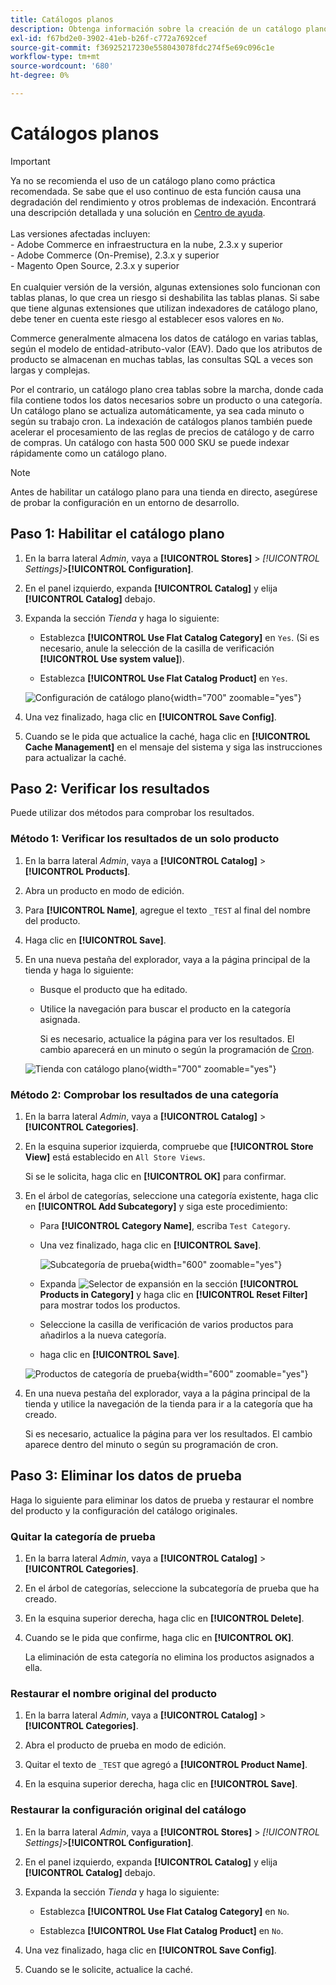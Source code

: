 ```yaml
---
title: Catálogos planos
description: Obtenga información sobre la creación de un catálogo plano, en el que cada fila contiene todos los datos necesarios sobre un producto o una categoría.
exl-id: f67bd2e0-3902-41eb-b26f-c772a7692cef
source-git-commit: f36925217230e558043078fdc274f5e69c096c1e
workflow-type: tm+mt
source-wordcount: '680'
ht-degree: 0%

---
```


# Catálogos planos

>[!IMPORTANT]
>
>Ya no se recomienda el uso de un catálogo plano como práctica recomendada. Se sabe que el uso continuo de esta función causa una degradación del rendimiento y otros problemas de indexación. Encontrará una descripción detallada y una solución en [Centro de ayuda](https://experienceleague.adobe.com/docs/commerce-knowledge-base/kb/troubleshooting/miscellaneous/slow-performance-slow-and-long-running-crons.html).<br/><br/>Las versiones afectadas incluyen: <br/>- Adobe Commerce en infraestructura en la nube, 2.3.x y superior<br/>- Adobe Commerce (On-Premise), 2.3.x y superior<br/>- Magento Open Source, 2.3.x y superior <br/><br/>En cualquier versión de la versión, algunas extensiones solo funcionan con tablas planas, lo que crea un riesgo si deshabilita las tablas planas. Si sabe que tiene algunas extensiones que utilizan indexadores de catálogo plano, debe tener en cuenta este riesgo al establecer esos valores en `No`.

Commerce generalmente almacena los datos de catálogo en varias tablas, según el modelo de entidad-atributo-valor (EAV). Dado que los atributos de producto se almacenan en muchas tablas, las consultas SQL a veces son largas y complejas.

Por el contrario, un catálogo plano crea tablas sobre la marcha, donde cada fila contiene todos los datos necesarios sobre un producto o una categoría. Un catálogo plano se actualiza automáticamente, ya sea cada minuto o según su trabajo cron. La indexación de catálogos planos también puede acelerar el procesamiento de las reglas de precios de catálogo y de carro de compras. Un catálogo con hasta 500 000 SKU se puede indexar rápidamente como un catálogo plano.

>[!NOTE]
>
>Antes de habilitar un catálogo plano para una tienda en directo, asegúrese de probar la configuración en un entorno de desarrollo.

## Paso 1: Habilitar el catálogo plano

1. En la barra lateral _Admin_, vaya a **[!UICONTROL Stores]** > _[!UICONTROL Settings]_>**[!UICONTROL Configuration]**.

1. En el panel izquierdo, expanda **[!UICONTROL Catalog]** y elija **[!UICONTROL Catalog]** debajo.

1. Expanda la sección _Tienda_ y haga lo siguiente:

   - Establezca **[!UICONTROL Use Flat Catalog Category]** en `Yes`. (Si es necesario, anule la selección de la casilla de verificación **[!UICONTROL Use system value]**).

   - Establezca **[!UICONTROL Use Flat Catalog Product]** en `Yes`.

   ![Configuración de catálogo plano](./assets/use-flat-catalog.png){width="700" zoomable="yes"}

1. Una vez finalizado, haga clic en **[!UICONTROL Save Config]**.

1. Cuando se le pida que actualice la caché, haga clic en **[!UICONTROL Cache Management]** en el mensaje del sistema y siga las instrucciones para actualizar la caché.

## Paso 2: Verificar los resultados

Puede utilizar dos métodos para comprobar los resultados.

### Método 1: Verificar los resultados de un solo producto

1. En la barra lateral _Admin_, vaya a **[!UICONTROL Catalog]** > **[!UICONTROL Products]**.

1. Abra un producto en modo de edición.

1. Para **[!UICONTROL Name]**, agregue el texto `_TEST` al final del nombre del producto.

1. Haga clic en **[!UICONTROL Save]**.

1. En una nueva pestaña del explorador, vaya a la página principal de la tienda y haga lo siguiente:

   - Busque el producto que ha editado.

   - Utilice la navegación para buscar el producto en la categoría asignada.

     Si es necesario, actualice la página para ver los resultados. El cambio aparecerá en un minuto o según la programación de [Cron](../systems/cron.md).

   ![Tienda con catálogo plano](./assets/storefront-flat-catalog-enabled.png){width="700" zoomable="yes"}

### Método 2: Comprobar los resultados de una categoría

1. En la barra lateral _Admin_, vaya a **[!UICONTROL Catalog]** > **[!UICONTROL Categories]**.

1. En la esquina superior izquierda, compruebe que **[!UICONTROL Store View]** está establecido en `All Store Views`.

   Si se le solicita, haga clic en **[!UICONTROL OK]** para confirmar.

1. En el árbol de categorías, seleccione una categoría existente, haga clic en **[!UICONTROL Add Subcategory]** y siga este procedimiento:

   - Para **[!UICONTROL Category Name]**, escriba `Test Category`.

   - Una vez finalizado, haga clic en **[!UICONTROL Save]**.

     ![Subcategoría de prueba](./assets/catalog-flat-test-category.png){width="600" zoomable="yes"}

   - Expanda ![Selector de expansión](../assets/icon-display-expand.png) en la sección **[!UICONTROL Products in Category]** y haga clic en **[!UICONTROL Reset Filter]** para mostrar todos los productos.

   - Seleccione la casilla de verificación de varios productos para añadirlos a la nueva categoría.

   - haga clic en **[!UICONTROL Save]**.

   ![Productos de categoría de prueba](./assets/catalog-flat-test-category-products.png){width="600" zoomable="yes"}

1. En una nueva pestaña del explorador, vaya a la página principal de la tienda y utilice la navegación de la tienda para ir a la categoría que ha creado.

   Si es necesario, actualice la página para ver los resultados. El cambio aparece dentro del minuto o según su programación de cron.

## Paso 3: Eliminar los datos de prueba

Haga lo siguiente para eliminar los datos de prueba y restaurar el nombre del producto y la configuración del catálogo originales.

### Quitar la categoría de prueba

1. En la barra lateral _Admin_, vaya a **[!UICONTROL Catalog]** > **[!UICONTROL Categories]**.

1. En el árbol de categorías, seleccione la subcategoría de prueba que ha creado.

1. En la esquina superior derecha, haga clic en **[!UICONTROL Delete]**.

1. Cuando se le pida que confirme, haga clic en **[!UICONTROL OK]**.

   La eliminación de esta categoría no elimina los productos asignados a ella.

### Restaurar el nombre original del producto

1. En la barra lateral _Admin_, vaya a **[!UICONTROL Catalog]** > **[!UICONTROL Categories]**.

1. Abra el producto de prueba en modo de edición.

1. Quitar el texto de `_TEST` que agregó a **[!UICONTROL Product Name]**.

1. En la esquina superior derecha, haga clic en **[!UICONTROL Save]**.

### Restaurar la configuración original del catálogo

1. En la barra lateral _Admin_, vaya a **[!UICONTROL Stores]** > _[!UICONTROL Settings]_>**[!UICONTROL Configuration]**.

1. En el panel izquierdo, expanda **[!UICONTROL Catalog]** y elija **[!UICONTROL Catalog]** debajo.

1. Expanda la sección _Tienda_ y haga lo siguiente:

   - Establezca **[!UICONTROL Use Flat Catalog Category]** en `No`.

   - Establezca **[!UICONTROL Use Flat Catalog Product]** en `No`.

1. Una vez finalizado, haga clic en **[!UICONTROL Save Config]**.

1. Cuando se le solicite, actualice la caché.

